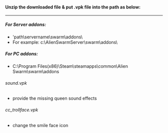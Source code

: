 #### Unzip the downloaded file & put .vpk file into the path as below:
---
##### For Server addons:
 - 'path\servername\swarm\addons\
 - For example:  c:\AlienSwarmServer\swarm\addons\

##### For PC addons:
 - C:\Program Files(x86)\Steam\steamapps\common\Alien Swarm\swarm\addons

###### sound.vpk
 - provide the missing queen sound effects

###### cc_trollface.vpk 
 - change the smile face icon
